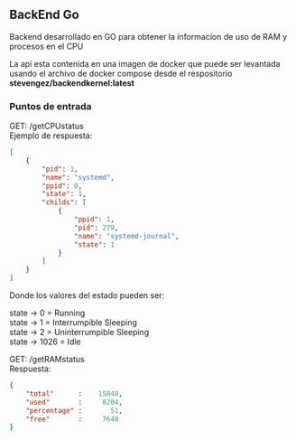 ## BackEnd Go

Backend desarrollado en GO para obtener la informacion de uso de RAM y procesos en el CPU

La api esta contenida en una imagen de docker que puede ser levantada usando el archivo de docker compose desde el respositorio **stevengez/backendkernel:latest**

### Puntos de entrada

GET: /getCPUstatus </br>
Ejemplo de respuesta: 
~~~json
[
    {
        "pid": 1,
        "name": "systemd",
        "ppid": 0,
        "state": 1,
        "childs": [
            {
                "ppid": 1,
                "pid": 279,
                "name": "systemd-journal",
                "state": 1
            }
        ]
    }
]
~~~

Donde los valores del estado pueden ser: 

state -> 0     = Running </br>
state -> 1     = Interrumpible Sleeping </br>
state -> 2     = Uninterrumpible Sleeping </br>
state -> 1026  = Idle </br>


GET: /getRAMstatus </br>
Respuesta: 
~~~json
{
    "total"      :    15848,
	"used"       :     8204,
	"percentage" :       51,
	"free"       :     7640
}
~~~


